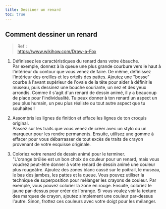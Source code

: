 ```yaml
---
title: Dessiner un renard
toc: true
---
```


## Comment dessiner un renard

> Ref :  
    https://www.wikihow.com/Draw-a-Fox

1. Définissez les caractéristiques du renard dans votre ébauche.  
Par exemple, donnez à la queue une plus grande courbure vers le haut à l'intérieur du contour que vous venez de faire. De même, définissez l'intérieur des oreilles et les orteils des pattes. Ajoutez une "bosse" courbe à l'avant supérieur de l'ovale de la tête pour aider à définir le museau, puis dessinez une bouche souriante, un nez et des yeux arrondis.
Comme il s'agit d'un renard de dessin animé, il y a beaucoup de place pour l'individualité. Tu peux donner à ton renard un aspect un peu plus humain, un peu plus réaliste ou tout autre aspect que tu souhaites !

1. Assombris les lignes de finition et efface les lignes de ton croquis original.  
Passez sur les traits que vous venez de créer avec un stylo ou un marqueur pour les rendre permanents. Ensuite, utilisez une gomme à effacer pour vous débarrasser de tout excès de traits de crayon provenant de votre esquisse originale.

3. Coloriez votre renard de dessin animé pour le terminer.  
"L'orange brûlée est un bon choix de couleur pour un renard, mais vous voudrez peut-être donner à votre renard de dessin animé une couleur plus rougeâtre. Ajoutez des zones blanc cassé sur le poitrail, le museau, le bas des jambes, les pattes et la queue.
Vous pouvez utiliser la technique de superposition pour mélanger les crayons de couleur. Par exemple, vous pouvez colorier la zone en rouge. Ensuite, coloriez le jaune par-dessus pour créer de l'orange.
Si vous voulez voir la texture des marques de crayon, ajoutez simplement une couleur par-dessus l'autre.
Sinon, frottez ces couleurs avec votre doigt pour les mélanger.
